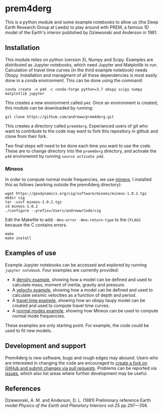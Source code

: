# prem4derg

This is a python module and some example notebooks to allow us (the Deep Earth Research Group at Leeds) to play around with
PREM, a famous 1D model of the Earth's interior published by Dziewonski and Anderson in 1981.

## Installation

This module relies on python (version 3), Numpy and Scipy. Examples are distributed as Jupyter notebooks, which need Jupyter
and Matplotlib to run. Calculation of travel time curves (in the third example notebook) needs Obspy. Installation and managment
of all these dependencies is most easily done in a conda environment. This can be done using the command:

    conda create -n p4d -c conda-forge python=3.7 obspy scipy numpy matplotlib jupyter
   
This creates a new environment called `p4d`. Once an environment is created, this module can be downloaded by running:

    git clone https://github.com/andreww/prem4derg.git
    
This creates a directory called `prem4derg`. Experianced users of git who want to contribute to the code may want to fork this
repository in github and clone from their fork.

Two final steps will need to be done each time you want to use the code. These are to change directory into the `prem4derg` directory,
and activate the `p4d` environemnt by running `source activate p4d`.

### Mineos

In order to compute normal mode frequencies, we use [mineos](https://geodynamics.org/cig/software/mineos/). I 
installed this as follows (working outside the prem4derg directory):

    wget https://geodynamics.org/cig/software/mineos/mineos-1.0.2.tgz
    mkdir cig
    tar -xzvf mineos-1.0.2.tgz
    cd mineos-1.0.2
    ./configure --prefix=/Users/andreww/Code/cig

Edit the Makefile to add: `-Wno-error -Wno-return-type` to the `CFLAGS` because the C contains errors.

    make 
    make install

## Examples of use

Example Jupyter notebooks can be accessed and explored by running `jupyter notebook`. Four examples are
currently provided:

* A [density example](./PREM_density_example.ipynb), showing how a model can be defined and used to calculate mass, moment of inertia, gravity and pressure.
* A [velocity example](./PREM_velocity_example.ipynb), showing how a model can be defined and used to calculate seismic velocities as a function of depth and period.
* A [travel time example](./PREM_travel_times_example.ipynb), showing how an obspy taupy model can be created and used to compute travel time curves.
* A [normal modes example](./PREM_normal_modes_example.ipynb), showing how Mineos can be used to compute normal mode frequencies.

These examples are only starting point. For example, the code could be used to fit new models. 

## Development and support

Prem4derg is new software, bugs and rough edges may abound. Users who are interested in 
changing the code are encouraged to [create a fork on GitHub and submit 
changes via pull requests](https://help.github.com/en/github/collaborating-with-issues-and-pull-requests).
Problems can be reported via [issues](https://github.com/andreww/prem4derg/issues), which also list areas
where further development may be useful.
  

## References

Dziewonski, A. M. and Anderson, D. L. (1981) Preliminary reference Earth model *Physics of the Earth and 
Planetary Interiors* vol.25 pp.297—356. 
